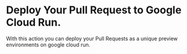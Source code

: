 # Deploy Your Pull Request to Google Cloud Run.

With this action you can deploy your Pull Requests as a unique preview environments on google cloud run.
